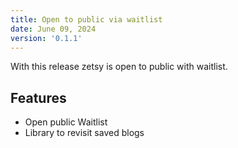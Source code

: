 ```yaml
---
title: Open to public via waitlist
date: June 09, 2024
version: '0.1.1'
---
```


With this release zetsy is open to public with waitlist.

## Features

- Open public Waitlist
- Library to revisit saved blogs
